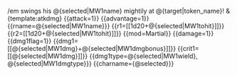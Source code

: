 /em swings his @{selected|MW1name} mightily at @{target|token_name}!
&{template:atkdmg} {{attack=1}} {{advantage=1}} {{rname=@{selected|MW1name}}} {{r1=[[1d20+@{selected|MW1tohit}]]}} {{r2=[[1d20+@{selected|MW1tohit}]]}} {{mod=Martial}} {{damage=1}} {{dmg1flag=1}} {{dmg1=[[@{selected|MW1dmg}+@{selected|MW1dmgbonus}]]}} {{crit1=[[@{selected|MW1dmg}]]}} {{dmg1type=@{selected|MW1wield}, @{selected|MW1dmgtype}}} {{charname={@selected}}}
